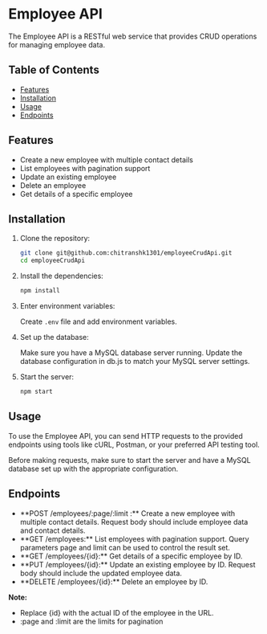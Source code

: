 # Employee API

The Employee API is a RESTful web service that provides CRUD operations for managing employee data.

## Table of Contents

- [Features](#features)
- [Installation](#installation)
- [Usage](#usage)
- [Endpoints](#endpoints)

## Features

- Create a new employee with multiple contact details
- List employees with pagination support
- Update an existing employee
- Delete an employee
- Get details of a specific employee

## Installation

1. Clone the repository:

   ```bash
   git clone git@github.com:chitranshk1301/employeeCrudApi.git
   cd employeeCrudApi

2. Install the dependencies:

   ```bash
   npm install

3. Enter environment variables:
    
    Create `.env` file and add environment variables.
   
5. Set up the database:

    Make sure you have a MySQL database server running.
    Update the database configuration in db.js to match your MySQL server settings.

5. Start the server:

   ```bash
   npm start

## Usage
To use the Employee API, you can send HTTP requests to the provided endpoints using tools like cURL, Postman, or your preferred API testing tool.

Before making requests, make sure to start the server and have a MySQL database set up with the appropriate configuration.

## Endpoints

<ul>
<li>**POST /employees/:page/:limit :** Create a new employee with multiple contact details. Request body should include employee data and contact details.</li>

<li>**GET /employees:** List employees with pagination support. Query parameters page and limit can be used to control the result set.</li>

<li>**GET /employees/{id}:** Get details of a specific employee by ID.</li>

<li>**PUT /employees/{id}:** Update an existing employee by ID. Request body should include the updated employee data.</li>

<li>**DELETE /employees/{id}:** Delete an employee by ID.</li>
</ul>

**Note:** 
<ul>
    <li>Replace {id} with the actual ID of the employee in the URL.</li>
    <li>:page and :limit are the limits for pagination</li>
</ul>
